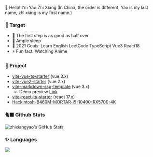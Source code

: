 👋 Hello! I'm Yáo Zhi Xiang (In China, the order is different, Yáo is my last name, zhì xiáng is my first name.)

### 📜 Target

- 🚶 The first step is as good as half over
- 🥱 Ample sleep
- 🚀 2021 Goals: Learn English LeetCode TypeScript Vue3 React18
- ⚡ Fun fact: Watching Anime

### 📜 Project

- [vite-vue-ts-starter](https://github.com/zhixiangyao/vite-vue-ts-starter) (vue 3.x)
- [vite-vue2-starter](https://github.com/zhixiangyao/vite-vue2-starter) (vue 2.x)
- [vite-markdown-ssg-template](https://github.com/zhixiangyao/vite-markdown-ssg-template) (vue 3.x)
  - Demo preview [Link](https://zhixiangyao.github.io/)
- [vite-react-ts-starter](https://github.com/zhixiangyao/vite-react-ts-starter) (react 17.x)
- [Hackintosh-B460M-MORTAR-i5-10400-RX5700-4K](https://github.com/zhixiangyao/Hackintosh-B460M-MORTAR-i5-10400-RX5700-4K)

### 🐈‍⬛ Github Stats

<img alt="zhixiangyao's GitHub Stats" src="https://github-readme-stats.vercel.app/api?username=zhixiangyao&theme=cobalt&show_icons=true" />

### ✨ Languages

<img src="https://github-readme-stats.vercel.app/api/top-langs/?username=zhixiangyao&layout=compact&theme=cobalt" >
